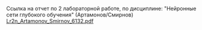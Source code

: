 Ссылка на отчет по 2 лабораторной работе, по дисциплине: "Нейронные сети глубокого обучения" (Артамонов/Смирнов)
[Lr2n_Artamonov_Smirnov_6132.pdf](https://github.com/TaarMaan/Lrn2_Artamonov_Smirnov/files/8895235/Lr2n_Artamonov_Smirnov_6132.pdf)
